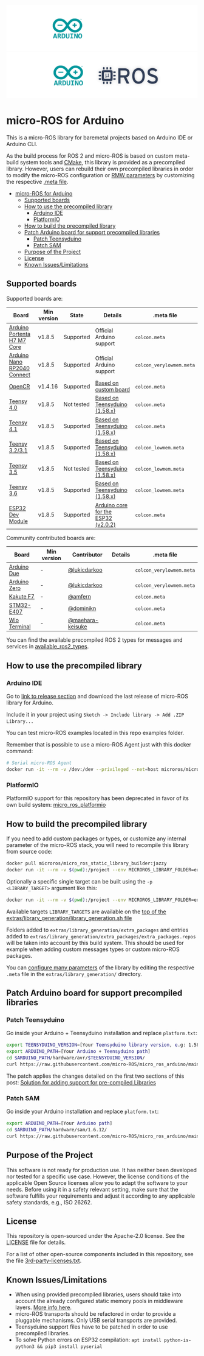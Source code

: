 ![banner](.images/banner-dark-theme.png#gh-dark-mode-only)
![banner](.images/banner-light-theme.png#gh-light-mode-only)

# micro-ROS for Arduino

This is a micro-ROS library for baremetal projects based on Arduino IDE or Arduino CLI.

As the build process for ROS 2 and micro-ROS is based on custom meta-build system tools and [CMake](https://cmake.org/), this library is provided as a precompiled library. However, users can rebuild their own precompiled libraries in order to modify the micro-ROS configuration or [RMW parameters](https://micro.ros.org/docs/tutorials/advanced/microxrcedds_rmw_configuration/) by customizing the respective [.meta file](https://github.com/micro-ROS/micro_ros_arduino/tree/main/extras/library_generation).

- [micro-ROS for Arduino](#micro-ros-for-arduino)
  - [Supported boards](#supported-boards)
  - [How to use the precompiled library](#how-to-use-the-precompiled-library)
    - [Arduino IDE](#arduino-ide)
    - [PlatformIO](#platformio)
  - [How to build the precompiled library](#how-to-build-the-precompiled-library)
  - [Patch Arduino board for support precompiled libraries](#patch-arduino-board-for-support-precompiled-libraries)
    - [Patch Teensyduino](#patch-teensyduino)
    - [Patch SAM](#patch-sam)
  - [Purpose of the Project](#purpose-of-the-project)
  - [License](#license)
  - [Known Issues/Limitations](#known-issueslimitations)

## Supported boards

Supported boards are:

| Board                                                                                                       | Min version | State      | Details                                                                                              | .meta file               |
| ----------------------------------------------------------------------------------------------------------- | ----------- | ---------- | ---------------------------------------------------------------------------------------------------- | ------------------------ |
| [Arduino Portenta H7 M7 Core](https://store.arduino.cc/portenta-h7)                                         | v1.8.5      | Supported  | Official Arduino support                                                                             | `colcon.meta`            |
| [Arduino Nano RP2040 Connect](https://docs.arduino.cc/hardware/nano-rp2040-connect)                         | v1.8.5      | Supported  | Official Arduino support                                                                             | `colcon_verylowmem.meta` |
| [OpenCR](https://emanual.robotis.com/docs/en/parts/controller/opencr10/)                                    | v1.4.16     | Supported  | [Based on custom board](https://emanual.robotis.com/docs/en/parts/controller/opencr10/#arduino-ide)  | `colcon.meta`            |
| [Teensy 4.0](https://www.pjrc.com/store/teensy40.html)                                                      | v1.8.5      | Not tested | [Based on Teensyduino (1.58.x)](https://www.pjrc.com/arduino-ide-2-0-0-teensy-support/)                       | `colcon.meta`            |
| [Teensy 4.1](https://www.pjrc.com/store/teensy41.html)                                                      | v1.8.5      | Supported  | [Based on Teensyduino (1.58.x)](https://www.pjrc.com/arduino-ide-2-0-0-teensy-support/)                       | `colcon.meta`            |
| [Teensy 3.2/3.1](https://www.pjrc.com/store/teensy32.html)                                                  | v1.8.5      | Supported  | [Based on Teensyduino (1.58.x)](https://www.pjrc.com/arduino-ide-2-0-0-teensy-support/)                       | `colcon_lowmem.meta`     |
| [Teensy 3.5](https://www.pjrc.com/store/teensy35.html)                                                      | v1.8.5      | Not tested | [Based on Teensyduino (1.58.x)](https://www.pjrc.com/arduino-ide-2-0-0-teensy-support/)                       | `colcon_lowmem.meta`     |
| [Teensy 3.6](https://www.pjrc.com/store/teensy36.html)                                                      | v1.8.5      | Supported  | [Based on Teensyduino (1.58.x)](https://www.pjrc.com/arduino-ide-2-0-0-teensy-support/)                       | `colcon_lowmem.meta`     |
| [ESP32 Dev Module](https://docs.espressif.com/projects/arduino-esp32/en/latest/boards/ESP32-DevKitC-1.html) | v1.8.5      | Supported  | [Arduino core for the ESP32 (v2.0.2)](https://github.com/espressif/arduino-esp32/releases/tag/2.0.2) | `colcon.meta`            |

Community contributed boards are:

| Board                                                                                    | Min version | Contributor                                    | Details | .meta file               |
| ---------------------------------------------------------------------------------------- | ----------- | ---------------------------------------------- | ------- | ------------------------ |
| [Arduino Due](https://store.arduino.cc/arduino-due)                                      | -           | [@lukicdarkoo](https://github.com/lukicdarkoo) |         | `colcon_verylowmem.meta` |
| [Arduino Zero](https://store.arduino.cc/arduino-zero)                                    | -           | [@lukicdarkoo](https://github.com/lukicdarkoo) |         | `colcon_verylowmem.meta` |
| [Kakute F7](http://www.holybro.com/product/kakute-f7-aio-v1-5/)                          | -           | [@amfern](https://github.com/amfern)           |         | `colcon.meta`            |
| [STM32-E407](https://www.olimex.com/Products/ARM/ST/STM32-E407/resources/STM32-E407.pdf) | -           | [@dominikn](https://github.com/dominikn)       |         | `colcon.meta`            |
| [Wio Terminal](https://wiki.seeedstudio.com/Wio-Terminal-Getting-Started/) | -           | [@maehara-keisuke](https://github.com/maehara-keisuke)       |         | `colcon.meta`            |

You can find the available precompiled ROS 2 types for messages and services in [available_ros2_types](available_ros2_types).

## How to use the precompiled library

### Arduino IDE

Go to [link to release section](https://github.com/micro-ROS/micro_ros_arduino/releases) and download the last release of micro-ROS library for Arduino.

Include it in your project using `Sketch -> Include library -> Add .ZIP Library...`

You can test micro-ROS examples located in this repo examples folder.

Remember that is possible to use a micro-ROS Agent just with this docker command:

```bash
# Serial micro-ROS Agent
docker run -it --rm -v /dev:/dev --privileged --net=host microros/micro-ros-agent:jazzy serial --dev [YOUR BOARD PORT] -v6
```
### PlatformIO

PlatformIO support for this repository has been deprecated in favor of its own build system: [micro_ros_platformio](https://github.com/micro-ROS/micro_ros_platformio)

## How to build the precompiled library

If you need to add custom packages or types, or customize any internal parameter of the micro-ROS stack, you will need to recompile this library from source code:

```bash
docker pull microros/micro_ros_static_library_builder:jazzy
docker run -it --rm -v $(pwd):/project --env MICROROS_LIBRARY_FOLDER=extras microros/micro_ros_static_library_builder:jazzy
```

Optionally a specific single target can be built using the `-p <LIBRARY_TARGET>` argument like this:

```bash
docker run -it --rm -v $(pwd):/project --env MICROROS_LIBRARY_FOLDER=extras microros/micro_ros_static_library_builder:jazzy -p <LIBRARY_TARGET>
```

Available targets `LIBRARY_TARGETS` are available on the [top of the extras/library_generation/library_generation.sh file](https://github.com/micro-ROS/micro_ros_arduino/blob/main/extras/library_generation/library_generation.sh#L13-L24)

Folders added to `extras/library_generation/extra_packages` and entries added to `extras/library_generation/extra_packages/extra_packages.repos` will be taken into account by this build system.
This should be used for example when adding custom messages types or custom micro-ROS packages.

You can [configure many parameters](https://micro.ros.org/docs/tutorials/advanced/microxrcedds_rmw_configuration/) of the library by editing the respective `.meta` file in the `extras/library_generation/` directory.

## Patch Arduino board for support precompiled libraries
### Patch Teensyduino

Go inside your Arduino + Teensyduino installation and replace `platform.txt`:

```bash
export TEENSYDUINO_VERSION=[Your Teensyduino library version, e.g: 1.58.0]
export ARDUINO_PATH=[Your Arduino + Teensyduino path]
cd $ARDUINO_PATH/hardware/avr/$TEENSYDUINO_VERSION/
curl https://raw.githubusercontent.com/micro-ROS/micro_ros_arduino/main/extras/patching_boards/platform_teensy.txt > platform.txt
```

The patch applies the changes detailed on the first two sections of this post: [Solution for adding support for pre-compiled Libraries](https://forum.pjrc.com/threads/63256-Solution-for-adding-support-for-pre-compiled-Libraries)

### Patch SAM

Go inside your Arduino installation and replace `platform.txt`:

```bash
export ARDUINO_PATH=[Your Arduino path]
cd $ARDUINO_PATH/hardware/sam/1.6.12/
curl https://raw.githubusercontent.com/micro-ROS/micro_ros_arduino/main/extras/patching_boards/platform_arduinocore_sam.txt > platform.txt
```

## Purpose of the Project

This software is not ready for production use. It has neither been developed nor
tested for a specific use case. However, the license conditions of the
applicable Open Source licenses allow you to adapt the software to your needs.
Before using it in a safety relevant setting, make sure that the software
fulfills your requirements and adjust it according to any applicable safety
standards, e.g., ISO 26262.

## License

This repository is open-sourced under the Apache-2.0 license. See the [LICENSE](LICENSE) file for details.

For a list of other open-source components included in this repository,
see the file [3rd-party-licenses.txt](3rd-party-licenses.txt).

## Known Issues/Limitations

- When using provided precompiled libraries, users should take into account the already configured static memory pools in middleware layers. [More info here](https://micro.ros.org/docs/tutorials/advanced/microxrcedds_rmw_configuration/).
- micro-ROS transports should be refactored in order to provide a pluggable mechanisms. Only USB serial transports are provided.
- Teensyduino support files have to be patched in order to use precompiled libraries.
- To solve Python errors on ESP32 compilation: `apt install python-is-python3 && pip3 install pyserial`
